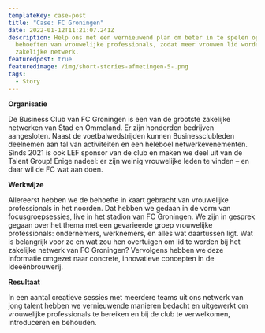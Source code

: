 ```yaml
---
templateKey: case-post
title: "Case: FC Groningen"
date: 2022-01-12T11:21:07.241Z
description: Help ons met een vernieuwend plan om beter in te spelen op de
  behoeften van vrouwelijke professionals, zodat meer vrouwen lid worden van ons
  zakelijke netwerk.
featuredpost: true
featuredimage: /img/short-stories-afmetingen-5-.png
tags:
  - Story
---
```

**Organisatie** 

De Business Club van FC Groningen is een van de grootste zakelijke netwerken van Stad en Ommeland. Er zijn honderden bedrijven aangesloten. Naast de voetbalwedstrijden kunnen Businessclubleden deelnemen aan tal van activiteiten en een heleboel netwerkevenementen. Sinds 2021 is ook LEF sponsor van de club en maken we deel uit van de Talent Group! Enige nadeel: er zijn weinig vrouwelijke leden te vinden – en daar wil de FC wat aan doen.

**Werkwijze**

Allereerst hebben we de behoefte in kaart gebracht van vrouwelijke professionals in het noorden. Dat hebben we gedaan in de vorm van  focusgroepsessies, live in het stadion van FC Groningen. We zijn in gesprek gegaan over het thema met een gevarieerde groep vrouwelijke professionals: ondernemers, werknemers, en alles wat daartussen ligt. Wat is belangrijk voor ze en wat zou hen overtuigen om lid te worden bij het zakelijke netwerk van FC Groningen? Vervolgens hebben we deze informatie omgezet naar concrete, innovatieve concepten in de Ideeënbrouwerij.

**Resultaat**

In een aantal creatieve sessies met meerdere teams uit ons netwerk van jong talent hebben we vernieuwende manieren bedacht en uitgewerkt om vrouwelijke professionals te bereiken en bij de club te verwelkomen, introduceren en behouden.